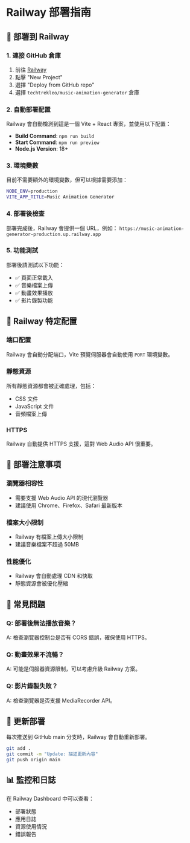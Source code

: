 # Railway 部署指南

## 🚀 部署到 Railway

### 1. 連接 GitHub 倉庫
1. 前往 [Railway](https://railway.app/)
2. 點擊 "New Project"
3. 選擇 "Deploy from GitHub repo"
4. 選擇 `techtrekleo/music-animation-generator` 倉庫

### 2. 自動部署配置
Railway 會自動檢測到這是一個 Vite + React 專案，並使用以下配置：

- **Build Command**: `npm run build`
- **Start Command**: `npm run preview`
- **Node.js Version**: 18+

### 3. 環境變數
目前不需要額外的環境變數，但可以根據需要添加：

```bash
NODE_ENV=production
VITE_APP_TITLE=Music Animation Generator
```

### 4. 部署後檢查
部署完成後，Railway 會提供一個 URL，例如：
`https://music-animation-generator-production.up.railway.app`

### 5. 功能測試
部署後請測試以下功能：
- ✅ 頁面正常載入
- ✅ 音樂檔案上傳
- ✅ 動畫效果播放
- ✅ 影片錄製功能

## 🔧 Railway 特定配置

### 端口配置
Railway 會自動分配端口，Vite 預覽伺服器會自動使用 `PORT` 環境變數。

### 靜態資源
所有靜態資源都會被正確處理，包括：
- CSS 文件
- JavaScript 文件
- 音頻檔案上傳

### HTTPS
Railway 自動提供 HTTPS 支援，這對 Web Audio API 很重要。

## 📝 部署注意事項

### 瀏覽器相容性
- 需要支援 Web Audio API 的現代瀏覽器
- 建議使用 Chrome、Firefox、Safari 最新版本

### 檔案大小限制
- Railway 有檔案上傳大小限制
- 建議音樂檔案不超過 50MB

### 性能優化
- Railway 會自動處理 CDN 和快取
- 靜態資源會被優化壓縮

## 🐛 常見問題

### Q: 部署後無法播放音樂？
A: 檢查瀏覽器控制台是否有 CORS 錯誤，確保使用 HTTPS。

### Q: 動畫效果不流暢？
A: 可能是伺服器資源限制，可以考慮升級 Railway 方案。

### Q: 影片錄製失敗？
A: 檢查瀏覽器是否支援 MediaRecorder API。

## 🔄 更新部署
每次推送到 GitHub main 分支時，Railway 會自動重新部署。

```bash
git add .
git commit -m "Update: 描述更新內容"
git push origin main
```

## 📊 監控和日誌
在 Railway Dashboard 中可以查看：
- 部署狀態
- 應用日誌
- 資源使用情況
- 錯誤報告

